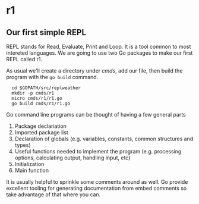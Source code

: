 
# r1

## Our first simple REPL

REPL stands for Read, Evaluate, Print and Loop. It is a tool common to most intereted languages.  We are going to use two Go packages to make our first REPL called r1.

As usual we'll create a directory under *cmds*, add our file, then build the program with the `go build` command.

```
  cd $GOPATH/src/replweather
  mkdir -p cmds/r1
  micro cmds/r1/r1.go
  go build cmds/r1/r1.go
```

Go command line programs can be thought of having a few general parts

1. Package declariation
2. Imported package list
3. Declaration of globals (e.g. variables, constants, common structures and types)
4. Useful functions needed to implement the program (e.g. processing options, calculating output, handling input, etc)
5. Initialization
6. Main function

It is usually helpful to sprinkle some comments around as well. Go provide excellent tooling for generating documentation from embed comments so take advantage of that where you can.
